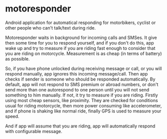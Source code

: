 # motoresponder

Android application for automatical responding for motorbikers, cyclist or other people who can't talk/text during ride.

Motoresponder waits in background for incoming calls and SMSes.
It give then some time for you to respond yourself, and if you don't do this, app wake up and try to measure if you are riding fast enough to consider that you are riding on motorcycle.
Measurement is as cheap (in terms of battery) as possible.

So, if you have phone unlocked during receiving message or call, or you will respond manually, app ignores this incoming message/call.
Then app checks if sender is someone who should be responded automatically. By default, app will not respond to SMS premium or abroad numbers, or don't send more than one autorespond to one person until you will not send something to him manually.
If not, it try to measure if you are riding. Firstly using most cheap sensors, like proximity. They are checked for conditions usual for riding motorcycle, then more power consuming like accelerometer, and if phone is shaking like normal ride, finally GPS is used to measure your speed.

And if app will assume that you are riding, app will automatically respond with configurable message.
